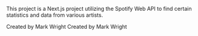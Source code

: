 This project is a Next.js project utilizing the Spotify Web API to find certain statistics and data from various artists.

Created by Mark Wright
Created by Mark Wright
